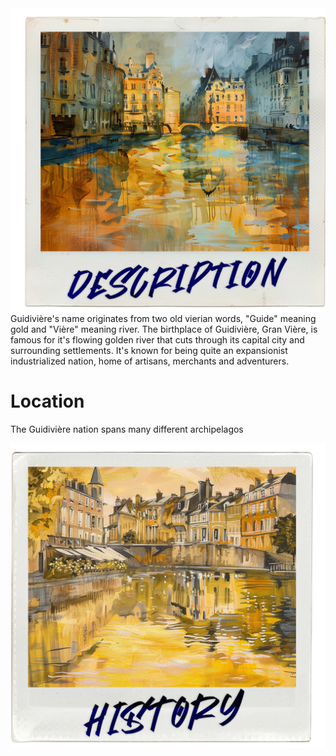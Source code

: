 <img style="float: left;" src='../../md-assets/polaroids/guidiviere/description_guidiviere.png'/>
Guidivière's name originates from two old vierian words, "Guide" meaning gold and "Vière" meaning river. The birthplace of Guidivière, Gran Vière, is famous for it's flowing golden river that cuts through its capital city and surrounding settlements. It's known for being quite an expansionist industrialized nation, home of artisans, merchants and adventurers.

# Location
The Guidivière nation spans many different archipelagos

<img style="float: right;" src='../../md-assets//polaroids/guidiviere/history_guidiviere.png'/>

